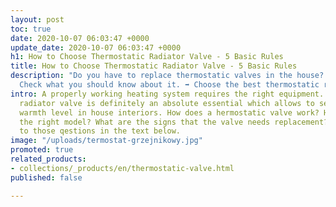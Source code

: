 ```yaml
---
layout: post
toc: true
date: 2020-10-07 06:03:47 +0000
update_date: 2020-10-07 06:03:47 +0000
h1: How to Choose Thermostatic Radiator Valve - 5 Basic Rules
title: How to Choose Thermostatic Radiator Valve - 5 Basic Rules
description: "Do you have to replace thermostatic valves in the house? \U0001F3E0
  Check what you should know about it. ➡️ Choose the best thermostatic radiator valve."
intro: A properly working heating system requires the right equipment. A thermostatic
  radiator valve is definitely an absolute essential which allows to set an optimal
  warmth level in house interiors. How does a hermostatic valve work? How to choose
  the right model? What are the signs that the valve needs replacement? Find the answers
  to those qestions in the text below.
image: "/uploads/termostat-grzejnikowy.jpg"
promoted: true
related_products:
- collections/_products/en/thermostatic-valve.html
published: false

---
```

